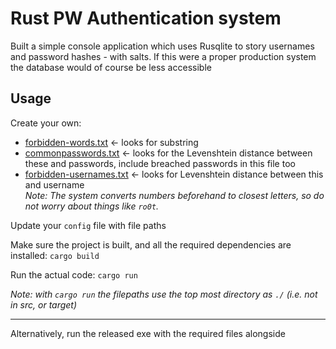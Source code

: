 # Rust PW Authentication system

Built a simple console application which uses Rusqlite to story usernames and password hashes - with salts.
If this were a proper production system the database would of course be less accessible


## Usage
Create your own:
 - [forbidden-words.txt](https://www.cs.cmu.edu/~biglou/resources/bad-words.txt) <- looks for substring
 - [commonpasswords.txt](https://github.com/danielmiessler/SecLists/blob/master/Passwords/Common-Credentials/10k-most-common.txt) <- looks for the Levenshtein distance between these and passwords, include breached passwords in this file too
 - [forbidden-usernames.txt](https://github.com/shouldbee/reserved-usernames/blob/master/reserved-usernames.txt) <- looks for Levenshtein distance between this and username  
*Note: The system converts numbers beforehand to closest letters, so do not worry about things like `ro0t`.*

Update your `config` file with file paths  

Make sure the project is built, and all the required dependencies are installed: 
`cargo build`  

Run the actual code: 
`cargo run`  

*Note: with `cargo run` the filepaths use the top most directory as `./` (i.e. not in src, or target)*  

---

Alternatively, run the released exe with the required files alongside


